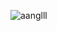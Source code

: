 <p align="left"> <img src="https://komarev.com/ghpvc/?username=aanglll&label=Profile%20views&color=0e75b6&style=flat" alt="aanglll" /> </p>
